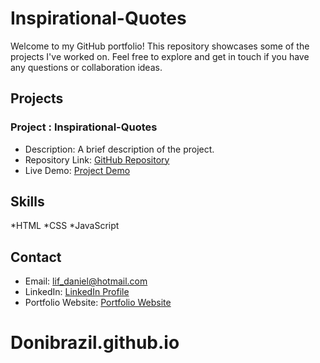 # Inspirational-Quotes

Welcome to my GitHub portfolio! This repository showcases some of the projects I've worked on. Feel free to explore and get in touch if you have any questions or collaboration ideas.

## Projects

### Project : Inspirational-Quotes

- Description: A brief description of the project.
- Repository Link: [GitHub Repository](https://github.com/yourusername/project1)
- Live Demo: [Project Demo](https://yourprojectdemo.com)

## Skills

*HTML
*CSS
\*JavaScript

## Contact

- Email: [lif_daniel@hotmail.com](codingnascimento@gmail.com)
- LinkedIn: [LinkedIn Profile](https://www.linkedin.com/in/daniel-nascimento-5774a35a/)
- Portfolio Website: [Portfolio Website](https://donibrazil.github.io/)

# Donibrazil.github.io
